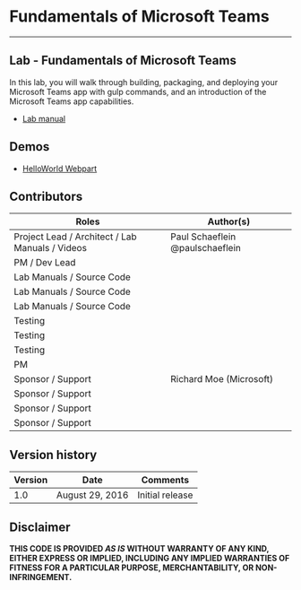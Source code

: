 # Fundamentals of Microsoft Teams #

----------

## Lab - Fundamentals of Microsoft Teams ##
In this lab, you will walk through building, packaging, and deploying your Microsoft Teams app with gulp commands, and an introduction of the Microsoft Teams app capabilities.

- [Lab manual](./Lab.md)

## Demos ##
- [HelloWorld Webpart](./Demos/helloworld-webpart)

## Contributors
| Roles                                    			| Author(s)                                			|
| -------------------------------------------------	| ------------------------------------------------- |
| Project Lead / Architect / Lab Manuals / Videos   | Paul Schaeflein @paulschaeflein		|
| PM / Dev Lead                            			|   						|
| Lab Manuals / Source Code                			|    						|
| Lab Manuals / Source Code                			| 				|
| Lab Manuals / Source Code                			|  						|
| Testing                                  			|      					|
| Testing                                  			|    					|
| Testing                                  			|    					|
| PM                                       			|       				|
| Sponsor / Support                        			| Richard Moe (Microsoft)   			|
| Sponsor / Support                        			|    |
| Sponsor / Support                        			|          		|
| Sponsor / Support                        			|       			|

## Version history

| Version | Date          		| Comments        |
| ------- | ------------------- | --------------- |
| 1.0     | August 29, 2016 	| Initial release |

## Disclaimer
**THIS CODE IS PROVIDED *AS IS* WITHOUT WARRANTY OF ANY KIND, EITHER EXPRESS OR IMPLIED, INCLUDING ANY IMPLIED WARRANTIES OF FITNESS FOR A PARTICULAR PURPOSE, MERCHANTABILITY, OR NON-INFRINGEMENT.**
